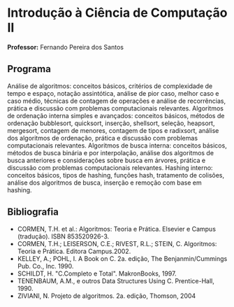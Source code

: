# Introdução à Ciência de Computação II
**Professor:** Fernando Pereira dos Santos

## Programa
Análise de algoritmos: conceitos básicos, critérios de complexidade de tempo e espaço, notação assintótica, análise de pior caso, melhor caso e caso 
médio, técnicas de contagem de operações e análise de recorrências, prática e discussão com problemas computacionais relevantes. Algoritmos de ordenação 
interna simples e avançados: conceitos básicos, métodos de ordenação bubblesort, quicksort, inserção, shellsort, seleção, heapsort, mergesort, contagem 
de menores, contagem de tipos e radixsort, análise dos algoritmos de ordenação, prática e discussão com problemas computacionais relevantes. Algoritmos 
de busca interna: conceitos básicos, métodos de busca binária e por interpolação, análise dos algoritmos de busca anteriores e considerações sobre busca 
em árvores, prática e discussão com problemas computacionais relevantes. Hashing interno: conceitos básicos, tipos de hashing, funções hash, tratamento 
de colisões, análise dos algoritmos de busca, inserção e remoção com base em hashing.

## Bibliografia
- CORMEN, T.H. et al.: Algoritmos: Teoria e Prática. Elsevier e Campus (tradução). ISBN 853520926-3.
- CORMEN, T.H.; LEISERSON, C.E.; RIVEST, R.L.; STEIN, C. Algoritmos: Teoria e Prática. Editora Campus.2002.
- KELLEY, A.; POHL, I. A Book on C. 2a. edição, The Benjanmin/Cummings Pub. Co., Inc. 1990.
- SCHILDT, H. "C.Completo e Total". MakronBooks, 1997.
- TENENBAUM, A.M., e outros Data Structures Using C. Prentice-Hall, 1990.
- ZIVIANI, N. Projeto de algoritmos. 2a. edição, Thomson, 2004
